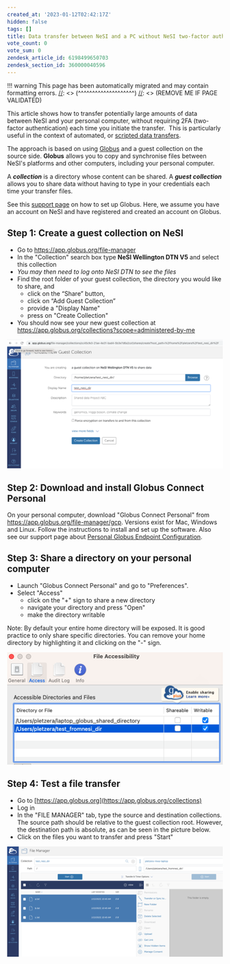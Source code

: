```yaml
---
created_at: '2023-01-12T02:42:17Z'
hidden: false
tags: []
title: Data transfer between NeSI and a PC without NeSI two-factor authentication
vote_count: 0
vote_sum: 0
zendesk_article_id: 6198499650703
zendesk_section_id: 360000040596
---
```




[//]: <> (REMOVE ME IF PAGE VALIDATED)
[//]: <> (vvvvvvvvvvvvvvvvvvvv)
!!! warning
    This page has been automatically migrated and may contain formatting errors.
[//]: <> (^^^^^^^^^^^^^^^^^^^^)
[//]: <> (REMOVE ME IF PAGE VALIDATED)

This article shows how to transfer potentially large amounts of data
between NeSI and your personal computer, without requiring 2FA
(two-factor authentication) each time you initiate the transfer.  This
is particularly useful in the context of automated, or [scripted data
transfers](../../Storage/Data_Transfer_Services/Syncing_files_between_NeSI_and_another_computer_with_globus_automate.md).

The approach is based on using
[Globus](../../Storage/Data_Transfer_Services/Data_Transfer_using_Globus_V5.md)
and a guest collection on the source side. **Globus** allows you to copy
and synchronise files between NeSI's platforms and other computers,
including your personal computer.

A ***collection*** is a directory whose content can be shared. A
***guest collection*** allows you to share data without having to type
in your credentials each time your transfer files.

See this [support
page](../../Storage/Data_Transfer_Services/Data_Transfer_using_Globus_V5.md)
on how to set up Globus. Here, we assume you have an account on NeSI and
have registered and created an account on Globus.

## Step 1: Create a guest collection on NeSI

-   Go to <https://app.globus.org/file-manager>
-   In the "Collection" search box type **NeSI Wellington DTN V5** and
    select this collection
-   *You may then need to log onto NeSI DTN to see the files*
-   Find the root folder of your guest collection, the directory you
    would like to share, and
    -   click on the “Share” button,
    -   click on “Add Guest Collection”
    -   provide a "Display Name"
    -   press on "Create Collection"
-   You should now see your new guest collection at
    <https://app.globus.org/collections?scope=administered-by-me>

![mceclip0.png](../../assets/images/Data_transfer_between_NeSI_and_a_PC_without_NeSI_two_factor_authentication.png)

## Step 2: Download and install Globus Connect Personal

On your personal computer, download "Globus Connect Personal" from
<https://app.globus.org/file-manager/gcp>. Versions exist for Mac,
Windows and Linux. Follow the instructions to install and set up the
software. Also see our support page about [Personal Globus Endpoint
Configuration](../../Storage/Data_Transfer_Services/Personal_Globus_Endpoint_Configuration.md).

## Step 3: Share a directory on your personal computer

-   Launch "Globus Connect Personal" and go to "Preferences". 
-   Select "Access"
    -   click on the "+" sign to share a new directory
    -   navigate your directory and press "Open"
    -   make the directory writable

Note: By default your entire home directory will be exposed. It is good
practice to only share specific directories. You can remove your home
directory by highlighting it and clicking on the "-" sign.

![mceclip1.png](../../assets/images/Data_transfer_between_NeSI_and_a_PC_without_NeSI_two_factor_authentication_0.png)

## Step 4: Test a file transfer

-   Go to [https://app.globus.org](https://app.globus.org/collections)
-   Log in
-   In the "FILE MANAGER" tab, type the source and destination
    collections. The source path should be relative to the guest
    collection root. However, the destination path is absolute, as can
    be seen in the picture below.
-   Click on the files you want to transfer and press "Start"

![mceclip3.png](../../assets/images/Data_transfer_between_NeSI_and_a_PC_without_NeSI_two_factor_authentication_1.png)
